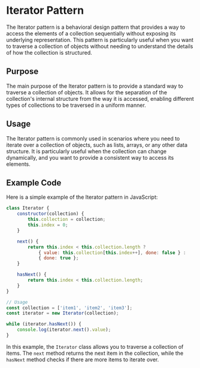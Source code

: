 # Iterator Pattern

The Iterator pattern is a behavioral design pattern that provides a way to access the elements of a collection sequentially without exposing its underlying representation. This pattern is particularly useful when you want to traverse a collection of objects without needing to understand the details of how the collection is structured.

## Purpose

The main purpose of the Iterator pattern is to provide a standard way to traverse a collection of objects. It allows for the separation of the collection's internal structure from the way it is accessed, enabling different types of collections to be traversed in a uniform manner.

## Usage

The Iterator pattern is commonly used in scenarios where you need to iterate over a collection of objects, such as lists, arrays, or any other data structure. It is particularly useful when the collection can change dynamically, and you want to provide a consistent way to access its elements.

## Example Code

Here is a simple example of the Iterator pattern in JavaScript:

```javascript
class Iterator {
    constructor(collection) {
        this.collection = collection;
        this.index = 0;
    }

    next() {
        return this.index < this.collection.length ?
            { value: this.collection[this.index++], done: false } :
            { done: true };
    }

    hasNext() {
        return this.index < this.collection.length;
    }
}

// Usage
const collection = ['item1', 'item2', 'item3'];
const iterator = new Iterator(collection);

while (iterator.hasNext()) {
    console.log(iterator.next().value);
}
```

In this example, the `Iterator` class allows you to traverse a collection of items. The `next` method returns the next item in the collection, while the `hasNext` method checks if there are more items to iterate over.